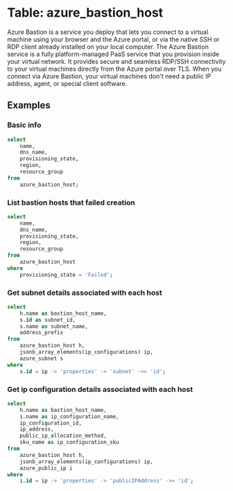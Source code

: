 # Table: azure_bastion_host

Azure Bastion is a service you deploy that lets you connect to a virtual machine using your browser and the Azure portal, or via the native SSH or RDP client already installed on your local computer. The Azure Bastion service is a fully platform-managed PaaS service that you provision inside your virtual network. It provides secure and seamless RDP/SSH connectivity to your virtual machines directly from the Azure portal over TLS. When you connect via Azure Bastion, your virtual machines don't need a public IP address, agent, or special client software.

## Examples

### Basic info

```sql
select
	name,
	dns_name,
	provisioning_state,
	region,
	resource_group
from
	azure_bastion_host;
```


### List bastion hosts that failed creation

```sql
select
	name,
	dns_name,
	provisioning_state,
	region,
	resource_group
from
	azure_bastion_host
where
	provisioning_state = 'Failed';
```


### Get subnet details associated with each host

```sql
select
	h.name as bastion_host_name,
	s.id as subnet_id,
	s.name as subnet_name,
	address_prefix
from
	azure_bastion_host h,
	jsonb_array_elements(ip_configurations) ip,
	azure_subnet s
where
	s.id = ip -> 'properties' -> 'subnet' ->> 'id';
```

### Get ip configuration details associated with each host

```sql
select
	h.name as bastion_host_name,
	i.name as ip_configuration_name,
	ip_configuration_id,
	ip_address,
	public_ip_allocation_method,
	sku_name as ip_configuration_sku
from
	azure_bastion_host h,
	jsonb_array_elements(ip_configurations) ip,
	azure_public_ip i
where
	i.id = ip -> 'properties' -> 'publicIPAddress' ->> 'id';
```